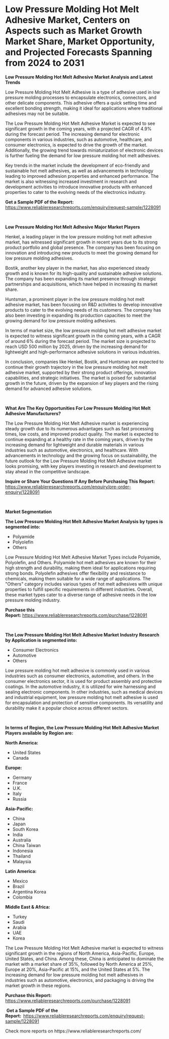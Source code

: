 <p><h1>Low Pressure Molding Hot Melt Adhesive Market, Centers on Aspects such as Market Growth Market Share, Market Opportunity, and Projected Forecasts Spanning from 2024 to 2031</h1></p><p><strong>Low Pressure Molding Hot Melt Adhesive Market Analysis and Latest Trends</strong></p>
<p><p>Low Pressure Molding Hot Melt Adhesive is a type of adhesive used in low pressure molding processes to encapsulate electronics, connectors, and other delicate components. This adhesive offers a quick setting time and excellent bonding strength, making it ideal for applications where traditional adhesives may not be suitable.</p><p>The Low Pressure Molding Hot Melt Adhesive Market is expected to see significant growth in the coming years, with a projected CAGR of 4.9% during the forecast period. The increasing demand for electronic components in various industries, such as automotive, healthcare, and consumer electronics, is expected to drive the growth of the market. Additionally, the growing trend towards miniaturization of electronic devices is further fueling the demand for low pressure molding hot melt adhesives.</p><p>Key trends in the market include the development of eco-friendly and sustainable hot melt adhesives, as well as advancements in technology leading to improved adhesion properties and enhanced performance. The market is also witnessing increased investment in research and development activities to introduce innovative products with enhanced properties to cater to the evolving needs of the electronics industry.</p></p>
<p><strong>Get a Sample PDF of the Report:&nbsp;</strong> <a href="https://www.reliableresearchreports.com/enquiry/request-sample/1228091">https://www.reliableresearchreports.com/enquiry/request-sample/1228091</a></p>
<p>&nbsp;</p>
<p><strong>Low Pressure Molding Hot Melt Adhesive Major Market Players</strong></p>
<p><p>Henkel, a leading player in the low pressure molding hot melt adhesive market, has witnessed significant growth in recent years due to its strong product portfolio and global presence. The company has been focusing on innovation and introducing new products to meet the growing demand for low pressure molding adhesives.</p><p>Bostik, another key player in the market, has also experienced steady growth and is known for its high-quality and sustainable adhesive solutions. The company has been expanding its market presence through strategic partnerships and acquisitions, which have helped in increasing its market share.</p><p>Huntsman, a prominent player in the low pressure molding hot melt adhesive market, has been focusing on R&D activities to develop innovative products to cater to the evolving needs of its customers. The company has also been investing in expanding its production capacities to meet the growing demand for low pressure molding adhesives.</p><p>In terms of market size, the low pressure molding hot melt adhesive market is expected to witness significant growth in the coming years, with a CAGR of around 6% during the forecast period. The market size is projected to reach USD 500 million by 2025, driven by the increasing demand for lightweight and high-performance adhesive solutions in various industries.</p><p>In conclusion, companies like Henkel, Bostik, and Huntsman are expected to continue their growth trajectory in the low pressure molding hot melt adhesive market, supported by their strong product offerings, innovation capabilities, and strategic initiatives. The market is poised for substantial growth in the future, driven by the expansion of key players and the rising demand for advanced adhesive solutions.</p></p>
<p>&nbsp;</p>
<p><strong>What Are The Key Opportunities For Low Pressure Molding Hot Melt Adhesive Manufacturers?</strong></p>
<p><p>The Low Pressure Molding Hot Melt Adhesive market is experiencing steady growth due to its numerous advantages such as fast processing times, low costs, and improved product quality. The market is expected to continue expanding at a healthy rate in the coming years, driven by the increasing demand for lightweight and durable materials in various industries such as automotive, electronics, and healthcare. With advancements in technology and the growing focus on sustainability, the future outlook for the Low Pressure Molding Hot Melt Adhesive market looks promising, with key players investing in research and development to stay ahead in the competitive landscape.</p></p>
<p><strong>Inquire or Share Your Questions If Any Before Purchasing This Report:</strong> <a href="https://www.reliableresearchreports.com/enquiry/pre-order-enquiry/1228091">https://www.reliableresearchreports.com/enquiry/pre-order-enquiry/1228091</a></p>
<p>&nbsp;</p>
<p><strong>Market Segmentation</strong></p>
<p><strong>The Low Pressure Molding Hot Melt Adhesive Market Analysis by types is segmented into:</strong></p>
<p><ul><li>Polyamide</li><li>Polyolefin</li><li>Others</li></ul></p>
<p><p>Low Pressure Molding Hot Melt Adhesive Market Types include Polyamide, Polyolefin, and Others. Polyamide hot melt adhesives are known for their high strength and durability, making them ideal for applications requiring strong bonds. Polyolefin adhesives offer flexibility and resistance to chemicals, making them suitable for a wide range of applications. The "Others" category includes various types of hot melt adhesives with unique properties to fulfill specific requirements in different industries. Overall, these market types cater to a diverse range of adhesive needs in the low pressure molding industry.</p></p>
<p><strong>Purchase this Report:&nbsp;</strong><a href="https://www.reliableresearchreports.com/purchase/1228091">https://www.reliableresearchreports.com/purchase/1228091</a></p>
<p>&nbsp;</p>
<p><strong>The Low Pressure Molding Hot Melt Adhesive Market Industry Research by Application is segmented into:</strong></p>
<p><ul><li>Consumer Electronics</li><li>Automotive</li><li>Others</li></ul></p>
<p><p>Low pressure molding hot melt adhesive is commonly used in various industries such as consumer electronics, automotive, and others. In the consumer electronics sector, it is used for product assembly and protective coatings. In the automotive industry, it is utilized for wire harnessing and sealing electronic components. In other industries, such as medical devices and industrial equipment, low pressure molding hot melt adhesive is used for encapsulation and protection of sensitive components. Its versatility and durability make it a popular choice across different sectors.</p></p>
<p>&nbsp;</p>
<p><strong>In terms of Region, the Low Pressure Molding Hot Melt Adhesive Market Players available by Region are:</strong></p>
<p>
    <p> <strong> North America: </strong>
        <ul>
            <li>United States</li>
            <li>Canada</li>
        </ul>
        </p> 
    <p> <strong> Europe: </strong>
        <ul>
            <li>Germany</li>
            <li>France</li>
            <li>U.K.</li>
            <li>Italy</li>
            <li>Russia</li>
        </ul>
        </p> 
    <p> <strong> Asia-Pacific: </strong>
        <ul>
            <li>China</li>
            <li>Japan</li>
            <li>South Korea</li>
            <li>India</li>
            <li>Australia</li>
            <li>China Taiwan</li>
            <li>Indonesia</li>
            <li>Thailand</li>
            <li>Malaysia</li>
        </ul>
        </p> 
    <p> <strong> Latin America: </strong>
        <ul>
            <li>Mexico</li>
            <li>Brazil</li>
            <li>Argentina Korea</li>
            <li>Colombia</li>
        </ul>
        </p> 
    <p> <strong> Middle East & Africa: </strong>
        <ul>
            <li>Turkey</li>
            <li>Saudi</li>
            <li>Arabia</li>
            <li>UAE</li>
            <li>Korea</li>
        </ul>
    </p>
    </p>
<p><p>The Low Pressure Molding Hot Melt Adhesive market is expected to witness significant growth in the regions of North America, Asia-Pacific, Europe, United States, and China. Among these, China is anticipated to dominate the market with a market share of 35%, followed by North America at 25%, Europe at 20%, Asia-Pacific at 15%, and the United States at 5%. The increasing demand for low pressure molding hot melt adhesives in industries such as automotive, electronics, and packaging is driving the market growth in these regions.</p></p>
<p><strong>Purchase this Report: </strong><a href="https://www.reliableresearchreports.com/purchase/1228091">https://www.reliableresearchreports.com/purchase/1228091</a></p>
<p>&nbsp;<strong>Get a Sample PDF of the Report:&nbsp;&nbsp;</strong><a href="https://www.reliableresearchreports.com/enquiry/request-sample/1228091">https://www.reliableresearchreports.com/enquiry/request-sample/1228091</a></p>
<p><strong></strong></p>
<p>Check more reports on https://www.reliableresearchreports.com/</p>
